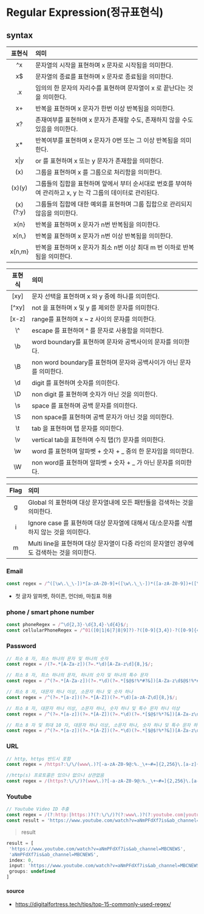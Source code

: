 # Regular Expression(정규표현식)

## syntax
| 표현식 | 의미 |
|:---:|:------------------------------|
| ^x | 문자열의 시작을 표현하며 x 문자로 시작됨을 의미한다. |
| x$ | 문자열의 종료를 표현하며 x 문자로 종료됨을 의미한다. |
| .x | 임의의 한 문자의 자리수를 표현하며 문자열이 x 로 끝난다는 것을 의미한다. |
| x+ | 반복을 표현하며 x 문자가 한번 이상 반복됨을 의미한다. |
| x? | 존재여부를 표현하며 x 문자가 존재할 수도, 존재하지 않을 수도 있음을 의미한다. |
| x* | 반복여부를 표현하며 x 문자가 0번 또는 그 이상 반복됨을 의미한다. |
| x\|y | or 를 표현하며 x 또는 y 문자가 존재함을 의미한다. |
| (x) | 그룹을 표현하며 x 를 그룹으로 처리함을 의미한다. |
| (x)(y) | 그룹들의 집합을 표현하며 앞에서 부터 순서대로 번호를 부여하여 관리하고 x, y 는 각 그룹의 데이터로 관리된다. |
| (x)(?:y) | 그룹들의 집합에 대한 예외를 표현하며 그룹 집합으로 관리되지 않음을 의미한다. |
| x{n} | 반복을 표현하며 x 문자가 n번 반복됨을 의미한다. |
| x{n,} | 반복을 표현하며 x 문자가 n번 이상 반복됨을 의미한다. |
| x{n,m} | 반복을 표현하며 x 문자가 최소 n번 이상 최대 m 번 이하로 반복됨을 의미한다. |

| 표현식 | 의미 |
|:---:|:------------------------------|
| [xy] | 문자 선택을 표현하며 x 와 y 중에 하나를 의미한다. |
| [^xy] | not 을 표현하며  x 및 y 를 제외한 문자를 의미한다. |
| [x-z] | range를 표현하며 x ~ z 사이의 문자를 의미한다. | 
| \\^ | escape 를 표현하며 ^ 를 문자로 사용함을 의미한다. |
| \b | word boundary를 표현하며 문자와 공백사이의 문자를 의미한다. |
| \B | non word boundary를 표현하며 문자와 공백사이가 아닌 문자를 의미한다. |
| \d | digit 를 표현하며 숫자를 의미한다. | 
| \D | non digit 를 표현하며 숫자가 아닌 것을 의미한다. | 
| \s | space 를 표현하며 공백 문자를 의미한다. | 
| \S | non space를 표현하며 공백 문자가 아닌 것을 의미한다. |
| \t | tab 을 표현하며 탭 문자를 의미한다. |
| \v | vertical tab을 표현하며 수직 탭(?) 문자를 의미한다. |
| \w | word 를 표현하며 알파벳 + 숫자 + _ 중의 한 문자임을 의미한다. | 
| \W | non word를 표현하며 알파벳 + 숫자 + _ 가 아닌 문자를 의미한다. | 


| Flag | 의미 |
|:---:|:------------------------------|
| g | Global 의 표현하며 대상 문자열내에 모든 패턴들을 검색하는 것을 의미한다. |
| i | Ignore case 를 표현하며 대상 문자열에 대해서 대/소문자를 식별하지 않는 것을 의미한다. |
| m | Multi line을 표현하며 대상 문자열이 다중 라인의 문자열인 경우에도 검색하는 것을 의미한다. |

 
### Email
``` javascript
const regex = /^([\w\.\_\-])*[a-zA-Z0-9]+([\w\.\_\-])*([a-zA-Z0-9])+([\w\.\_\-])+@([a-zA-Z0-9]+\.)+[a-zA-Z0-9]{2,8}$/;
```
* 첫 글자 알파벳, 하이픈, 언더바, 마침표 허용

### phone / smart phone number
``` javascript
const phoneRegex = /^\d{2,3}-\d{3,4}-\d{4}$/;
const cellularPhoneRegex = /^01([0|1|6|7|8|9]?)-?([0-9]{3,4})-?([0-9]{4})$/;
```


### Password
``` javascript
// 최소 8 자, 최소 하나의 문자 및 하나의 숫자
const regex = /(?=.*[A-Za-z])(?=.*\d)[A-Za-z\d]{8,}$/;

// 최소 8 자, 최소 하나의 문자, 하나의 숫자 및 하나의 특수 문자
const regex = /^(?=.*[A-Za-z])(?=.*\d)(?=.*[$@$!%*#?&])[A-Za-z\d$@$!%*#?&]{8,}$/ ;

// 최소 8 자, 대문자 하나 이상, 소문자 하나 및 숫자 하나
const regex = /^(?=.*[a-z])(?=.*[A-Z])(?=.*\d)[a-zA-Z\d]{8,}$/;

// 최소 8 자, 대문자 하나 이상, 소문자 하나, 숫자 하나 및 특수 문자 하나 이상
const regex = /^(?=.*[a-z])(?=.*[A-Z])(?=.*\d)(?=.*[$@$!%*?&])[A-Za-z\d$@$!%*?&]{8,}/;

// 최소 8 자 및 최대 10 자, 대문자 하나 이상, 소문자 하나, 숫자 하나 및 특수 문자 하나 이상
const regex = /^(?=.*[a-z])(?=.*[A-Z])(?=.*\d)(?=.*[$@$!%*?&])[A-Za-z\d$@$!%*?&]{8,10}/;
```

### URL
``` javascript
// http, https 반드시 포함
const regex = /https?:\/\/(www\.)?[-a-zA-Z0-9@:%._\+~#=]{2,256}\.[a-z]{2,6}\b([-a-zA-Z0-9@:%_\+.~#()?&//=]*)/

//http(s) 프로토콜은 있으나 없으나 상관없음
const regex = /(https?:\/\/)?(www\.)?[-a-zA-Z0-9@:%._\+~#=]{2,256}\.[a-z]{2,6}\b([-a-zA-Z0-9@:%_\+.~#?&//=]*)/
```

### Youtube
``` javascript
// Youtube Video ID 추출
const regex = /(?:http:|https:)?(?:\/\/)?(?:www\.)?(?:youtube.com|youtu.be)\/(?:watch|embed)?(?:\?v=|\/)?(\S+)?/;
const result = 'https://www.youtube.com/watch?v=aNmPFdXf7is&ab_channel=MBCNEWS'.match(regex)
```
> result
``` javascript
result = [
 'https://www.youtube.com/watch?v=aNmPFdXf7is&ab_channel=MBCNEWS',
 'aNmPFdXf7is&ab_channel=MBCNEWS',
 index: 0,
 input: 'https://www.youtube.com/watch?v=aNmPFdXf7is&ab_channel=MBCNEWS',
 groups: undefined
]
```


#### source
+ https://digitalfortress.tech/tips/top-15-commonly-used-regex/
